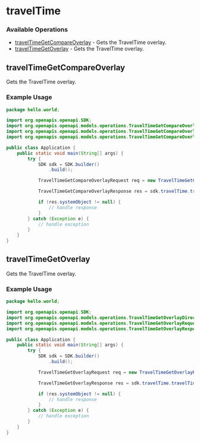 # travelTime

### Available Operations

* [travelTimeGetCompareOverlay](#traveltimegetcompareoverlay) - Gets the TravelTime overlay.
* [travelTimeGetOverlay](#traveltimegetoverlay) - Gets the TravelTime overlay.

## travelTimeGetCompareOverlay

Gets the TravelTime overlay.

### Example Usage

```java
package hello.world;

import org.openapis.openapi.SDK;
import org.openapis.openapi.models.operations.TravelTimeGetCompareOverlayDirectionEnum;
import org.openapis.openapi.models.operations.TravelTimeGetCompareOverlayRequest;
import org.openapis.openapi.models.operations.TravelTimeGetCompareOverlayResponse;

public class Application {
    public static void main(String[] args) {
        try {
            SDK sdk = SDK.builder()
                .build();

            TravelTimeGetCompareOverlayRequest req = new TravelTimeGetCompareOverlayRequest("ea", "accusantium", TravelTimeGetCompareOverlayDirectionEnum.AVERAGE, 982575, 6974.29, 3732.91, "voluptate", 4200.75, 7220.56, "eaque", "pariatur", 365496, 975522, 16627);            

            TravelTimeGetCompareOverlayResponse res = sdk.travelTime.travelTimeGetCompareOverlay(req);

            if (res.systemObject != null) {
                // handle response
            }
        } catch (Exception e) {
            // handle exception
        }
    }
}
```

## travelTimeGetOverlay

Gets the TravelTime overlay.

### Example Usage

```java
package hello.world;

import org.openapis.openapi.SDK;
import org.openapis.openapi.models.operations.TravelTimeGetOverlayDirectionEnum;
import org.openapis.openapi.models.operations.TravelTimeGetOverlayRequest;
import org.openapis.openapi.models.operations.TravelTimeGetOverlayResponse;

public class Application {
    public static void main(String[] args) {
        try {
            SDK sdk = SDK.builder()
                .build();

            TravelTimeGetOverlayRequest req = new TravelTimeGetOverlayRequest(TravelTimeGetOverlayDirectionEnum.TO, 230742, 117.14, 7649.12, "corporis", 9441.24, 7299.91, "nobis", "dolores", 339404, 521037, 489549);            

            TravelTimeGetOverlayResponse res = sdk.travelTime.travelTimeGetOverlay(req);

            if (res.systemObject != null) {
                // handle response
            }
        } catch (Exception e) {
            // handle exception
        }
    }
}
```
